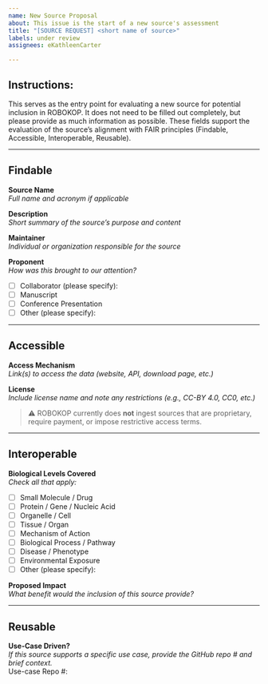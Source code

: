 ```yaml
---
name: New Source Proposal
about: This issue is the start of a new source's assessment
title: "[SOURCE REQUEST] <short name of source>"
labels: under review
assignees: eKathleenCarter

---
```


## Instructions: 
This serves as the entry point for evaluating a new source for potential inclusion in ROBOKOP. It does not need to be filled out completely, but please provide as much information as possible. These fields support the evaluation of the source’s alignment with FAIR principles (Findable, Accessible, Interoperable, Reusable).

---

## Findable

**Source Name**  
_Full name and acronym if applicable_  
<!-- e.g., Comparative Toxicogenomics Database (CTD) -->


**Description**  
_Short summary of the source’s purpose and content_  
<!-- Enter Description below -->

**Maintainer**  
_Individual or organization responsible for the source_  
<!-- Enter Mainter below -->


**Proponent**  
_How was this brought to our attention?_  
- [ ] Collaborator (please specify):
- [ ] Manuscript  
- [ ] Conference Presentation  
- [ ] Other (please specify):

---

## Accessible

**Access Mechanism**  
_Link(s) to access the data (website, API, download page, etc.)_  
<!-- Enter Link below -->

**License**  
_Include license name and note any restrictions (e.g., CC-BY 4.0, CC0, etc.)_  
> ⚠️ ROBOKOP currently does **not** ingest sources that are proprietary, require payment, or impose restrictive access terms.
<!-- Enter License below -->

---

## Interoperable

**Biological Levels Covered**  
_Check all that apply:_  
- [ ] Small Molecule / Drug  
- [ ] Protein / Gene / Nucleic Acid  
- [ ] Organelle / Cell  
- [ ] Tissue / Organ  
- [ ] Mechanism of Action  
- [ ] Biological Process / Pathway  
- [ ] Disease / Phenotype  
- [ ] Environmental Exposure  
- [ ] Other (please specify):

**Proposed Impact**  
_What benefit would the inclusion of this source provide?_  
<!-- Enter Proposed Impact below -->

---

## Reusable

**Use-Case Driven?**  
_If this source supports a specific use case, provide the GitHub repo # and brief context._  
Use-case Repo #: 
<!-- Enter Use-case link below -->

<!-- Enter Proposed Impact below -->
